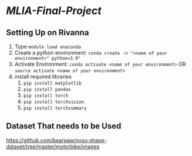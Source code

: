 # ***MLIA-Final-Project***

## **Setting Up on Rivanna**

1. Type `module load anaconda`
2. Create a python environment: `conda create -n "<name of your environment>" python=3.9"`
3. Activate Environment: `conda activate <name of your environment>` OR `source activate <name of your environment>`
4. install required libraries
   1. `pip install matplotlib`
   2. `pip install pandas`
   3. `pip install torch`
   4. `pip install torchvision`
   5. `pip install torchsummary`

## **Dataset That needs to be Used**

https://github.com/bearpaw/sysu-shape-dataset/tree/master/motorbike/images